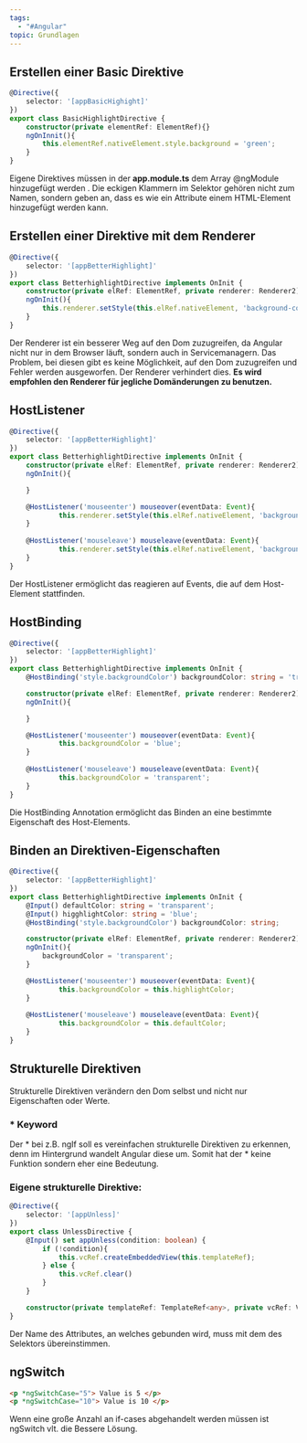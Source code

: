 ```yaml
---
tags:
  - "#Angular"
topic: Grundlagen
---
```

## Erstellen einer Basic Direktive
```ts
@Directive({
	selector: '[appBasicHighight]'
})
export class BasicHighlightDirective {
	constructor(private elementRef: ElementRef){}
	ngOnInnit(){
		this.elementRef.nativeElement.style.background = 'green';
	}
}
```

Eigene Direktives müssen in der **app.module.ts** dem Array @ngModule hinzugefügt werden .
Die eckigen Klammern im Selektor gehören nicht zum Namen, sondern geben an, dass es wie ein Attribute einem HTML-Element hinzugefügt werden kann.

## Erstellen einer Direktive mit dem Renderer
```ts
@Directive({
	selector: '[appBetterHighlight]'
})
export class BetterhighlightDirective implements OnInit {
	constructor(private elRef: ElementRef, private renderer: Renderer2){}
	ngOnInit(){
		this.renderer.setStyle(this.elRef.nativeElement, 'background-color', 'blue');
	}
}
```

Der Renderer ist ein besserer Weg auf den Dom zuzugreifen, da Angular nicht nur in dem Browser läuft, sondern auch in Servicemanagern.
Das Problem, bei diesen gibt es keine Möglichkeit, auf den Dom zuzugreifen und Fehler werden ausgeworfen. Der Renderer verhindert dies.
**Es wird empfohlen den Renderer für jegliche Domänderungen zu benutzen.**
## HostListener

```ts
@Directive({
	selector: '[appBetterHighlight]'
})
export class BetterhighlightDirective implements OnInit {
	constructor(private elRef: ElementRef, private renderer: Renderer2){}
	ngOnInit(){

	}

	@HostListener('mouseenter') mouseover(eventData: Event){
			this.renderer.setStyle(this.elRef.nativeElement, 'background-color', 'blue', false, false);
	}
	
	@HostListener('mouseleave') mouseleave(eventData: Event){
			this.renderer.setStyle(this.elRef.nativeElement, 'background-color', 'transparent', false, false);
	}
}
```

Der HostListener ermöglicht das reagieren auf Events, die auf dem Host-Element stattfinden.
## HostBinding 

```ts
@Directive({
	selector: '[appBetterHighlight]'
})
export class BetterhighlightDirective implements OnInit {
	@HostBinding('style.backgroundColor') backgroundColor: string = 'transparent';

	constructor(private elRef: ElementRef, private renderer: Renderer2){}
	ngOnInit(){

	}

	@HostListener('mouseenter') mouseover(eventData: Event){
			this.backgroundColor = 'blue';
	}
	
	@HostListener('mouseleave') mouseleave(eventData: Event){
			this.backgroundColor = 'transparent';
	}
}
```

Die HostBinding Annotation ermöglicht das Binden an eine bestimmte Eigenschaft des Host-Elements.
## Binden an Direktiven-Eigenschaften
```ts
@Directive({
	selector: '[appBetterHighlight]'
})
export class BetterhighlightDirective implements OnInit {
	@Input() defaultColor: string = 'transparent';
	@Input() higghlightColor: string = 'blue';
	@HostBinding('style.backgroundColor') backgroundColor: string;

	constructor(private elRef: ElementRef, private renderer: Renderer2){}
	ngOnInit(){
		backgroundColor = 'transparent';
	}

	@HostListener('mouseenter') mouseover(eventData: Event){
			this.backgroundColor = this.highlightColor;
	}
	
	@HostListener('mouseleave') mouseleave(eventData: Event){
			this.backgroundColor = this.defaultColor;
	}
}
```

## Strukturelle Direktiven

Strukturelle Direktiven verändern den Dom selbst und nicht nur Eigenschaften oder Werte.

### * Keyword
Der * bei z.B. ngIf soll es vereinfachen strukturelle Direktiven zu erkennen, denn im Hintergrund wandelt Angular diese um. Somit hat der * keine Funktion sondern eher eine Bedeutung.

### Eigene strukturelle Direktive:

```ts
@Directive({
	selector: '[appUnless]'
})
export class UnlessDirective {
	@Input() set appUnless(condition: boolean) {
		if (!condition){
			this.vcRef.createEmbeddedView(this.templateRef);
		} else {
			this.vcRef.clear()
		}
	}

	constructor(private templateRef: TemplateRef<any>, private vcRef: ViewContainerRef) { }
}
```

Der Name des Attributes, an welches gebunden wird, muss mit dem des Selektors übereinstimmen. 

## ngSwitch
```html
<p *ngSwitchCase="5"> Value is 5 </p>
<p *ngSwitchCase="10"> Value is 10 </p>
```

Wenn eine große Anzahl an if-cases abgehandelt werden müssen ist ngSwitch vlt. die Bessere Lösung.